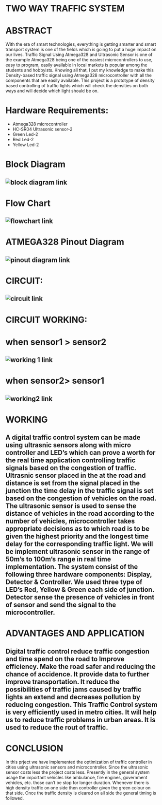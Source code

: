 # **TWO WAY TRAFFIC SYSTEM**

# **ABSTRACT**
With the era of smart technologies, everything is getting smarter and smart transport system is one of the fields which is going to put a huge impact on our lives. Traffic Signal Using Atmega328 and Ultrasonic Sensor is one of the example
 Atmega328 being one of the easiest microcontrollers to use, easy to program, easily available in local markets is popular among the students and hobbyists.
Knowing all that, I put my knowledge to make this Density-based traffic signal using Atmega328 microcontroller with all the components that are easily available.
This project is a prototype of density based controlling of traffic lights which will check the densities on both ways and will decide which light should be on.

# **Hardware Requirements:**
* Atmega328 microcontroller
* HC-SR04 Ultrasonic sensor-2
*	Green Led-2
*	Red Led-2
*	Yellow Led-2
# **Block Diagram**
![block diagram link](https://github.com/DeekshithaSai/M2_twowaytrafficsystem/blob/main/3-Design/Block%20Diagram.jpg)
----
# **Flow Chart**
![flowchart link](https://github.com/DeekshithaSai/M2_twowaytrafficsystem/blob/main/3-Design/flowchart.jpg)
----
# **ATMEGA328 Pinout Diagram**
![pinout diagram link](https://github.com/DeekshithaSai/M2_twowaytrafficsystem/blob/main/5-Report/nvB82J1403449884%20(1).jpg)
----
# **CIRCUIT:**
![circuit link](https://github.com/DeekshithaSai/M2_twowaytrafficsystem/blob/main/5-Report/circuit.jpg)
----
# **CIRCUIT WORKING:**
# when sensor1 > sensor2
![working 1 link](https://github.com/DeekshithaSai/M2_twowaytrafficsystem/blob/main/5-Report/1%20greater%20than%202.jpg)
----
# when sensor2> sensor1
![working2 link](https://github.com/DeekshithaSai/M2_twowaytrafficsystem/blob/main/5-Report/2%20greater%20than1.jpg)
---
# **WORKING**
A digital traffic control system can be made using ultrasnic sensors
along with micro controller and LED’s which can prove a
worth for the real time application controlling traffic signals
based on the congestion of traffic. Ultrasnic sensor placed in the
at the road and distance is set from the signal placed
in the junction the time delay in the traffic signal is set based
on the congestion of vehicles on the road.
The ultrasonic sensor is used to sense the distance of vehicles in the
road according to the number of vehicles, microcontroller takes
appropriate decisions as to which road is to be given the
highest priority and the longest time delay for the
corresponding traffic light. We will be implement ultrasonic sensor
in the range of 50m’s to 100m’s range in real time
implementation.
The system consist of the following three hardware
components: Display, Detector & Controller. We used three
type of LED’s Red, Yellow & Green each side of junction.
Detector sense the presence of vehicles in front of sensor and
send the signal to the microcontroller.
---

# **ADVANTAGES AND APPLICATION**
Digital traffic control reduce traffic congestion and time
spend on the road to Improve efficiency. Make the road safer
and reducing the chance of accidence. It provide data to
further improve transportation. It reduce the possibilities of
traffic jams caused by traffic lights an extend and decreases
pollution by reducing congestion.
This Traffic Control system is very efficiently used in metro
cities. It will help us to reduce traffic problems in urban areas.
It is used to reduce the rout of traffic.
---

# **CONCLUSION**
In this prject we have implemented the optimization of traffic
controller in cities using ultrasonic sensors and microcontroller. Since
the ultrasonic sensor costs less the project costs less. Presently in the
general system usage the important vehicles like ambulance,
fire engines, government vehicles, etc. those can’t be stop for
longer duration. Whenever there is high density traffic on one
side then controller given the green colour on
that side. Once the traffic density is cleared on all side the
general timing is followed.






    
